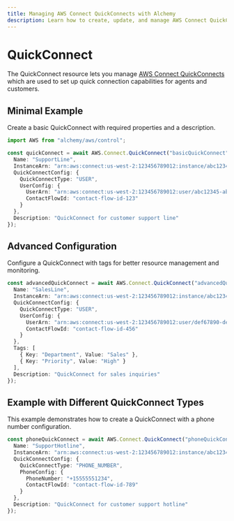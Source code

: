 ```yaml
---
title: Managing AWS Connect QuickConnects with Alchemy
description: Learn how to create, update, and manage AWS Connect QuickConnects using Alchemy Cloud Control.
---
```


# QuickConnect

The QuickConnect resource lets you manage [AWS Connect QuickConnects](https://docs.aws.amazon.com/connect/latest/userguide/) which are used to set up quick connection capabilities for agents and customers.

## Minimal Example

Create a basic QuickConnect with required properties and a description.

```ts
import AWS from "alchemy/aws/control";

const quickConnect = await AWS.Connect.QuickConnect("basicQuickConnect", {
  Name: "SupportLine",
  InstanceArn: "arn:aws:connect:us-west-2:123456789012:instance/abc12345-abc1-abc1-abc1-abc123456789",
  QuickConnectConfig: {
    QuickConnectType: "USER",
    UserConfig: {
      UserArn: "arn:aws:connect:us-west-2:123456789012:user/abc12345-abc1-abc1-abc1-abc123456789",
      ContactFlowId: "contact-flow-id-123"
    }
  },
  Description: "QuickConnect for customer support line"
});
```

## Advanced Configuration

Configure a QuickConnect with tags for better resource management and monitoring.

```ts
const advancedQuickConnect = await AWS.Connect.QuickConnect("advancedQuickConnect", {
  Name: "SalesLine",
  InstanceArn: "arn:aws:connect:us-west-2:123456789012:instance/abc12345-abc1-abc1-abc1-abc123456789",
  QuickConnectConfig: {
    QuickConnectType: "USER",
    UserConfig: {
      UserArn: "arn:aws:connect:us-west-2:123456789012:user/def67890-def6-def6-def6-def678901234",
      ContactFlowId: "contact-flow-id-456"
    }
  },
  Tags: [
    { Key: "Department", Value: "Sales" },
    { Key: "Priority", Value: "High" }
  ],
  Description: "QuickConnect for sales inquiries"
});
```

## Example with Different QuickConnect Types

This example demonstrates how to create a QuickConnect with a phone number configuration.

```ts
const phoneQuickConnect = await AWS.Connect.QuickConnect("phoneQuickConnect", {
  Name: "SupportHotline",
  InstanceArn: "arn:aws:connect:us-west-2:123456789012:instance/abc12345-abc1-abc1-abc1-abc123456789",
  QuickConnectConfig: {
    QuickConnectType: "PHONE_NUMBER",
    PhoneConfig: {
      PhoneNumber: "+15555551234",
      ContactFlowId: "contact-flow-id-789"
    }
  },
  Description: "QuickConnect for customer support hotline"
});
```